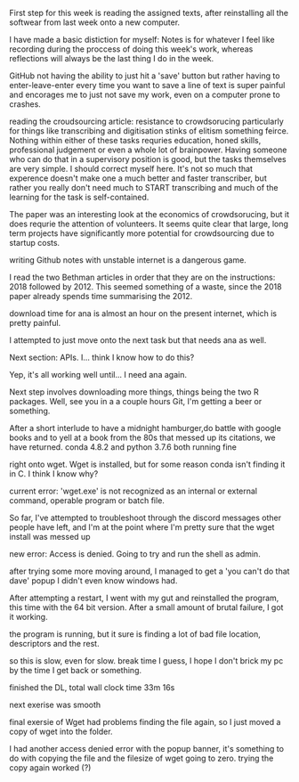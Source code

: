 First step for this week is reading the assigned texts, after reinstalling all the softwear from last week onto a new computer. 

I have made a basic distiction for myself: Notes is for whatever I feel like recording during the proccess of doing this week's work, whereas reflections will always be the last thing I do in the week. 

GitHub not having the ability to just hit a 'save' button but rather having to enter-leave-enter every time you want to save a line of text is super painful and encorages me to just not save my work, even on a computer prone to crashes. 

reading the croudsourcing article: resistance to crowdsorucing particularly for things like transcribing and digitisation stinks of elitism something feirce. Nothing within either of these tasks requries education, honed skills, professional judgement or even a whole lot of brainpower. Having someone who can do that in a supervisory position is good, but the tasks themselves are very simple. 
  I should correct myself here. It's not so much that experence doesn't make one a much better and faster transcriber, but rather you     really don't need much to START transcribing and much of the learning for the task is self-contained. 

The paper was an interesting look at the economics of crowdsorucing, but it does requrie the attention of volunteers. It seems quite clear that large, long term projects have significantly more potential for crowdsourcing due to startup costs. 

writing Github notes with unstable internet is a dangerous game. 

I read the two Bethman articles in order that they are on the instructions: 2018 followed by 2012. This seemed something of a waste, since the 2018 paper already spends time summarising the 2012. 

download time for ana is almost an hour on the present internet, which is pretty painful. 

I attempted to just move onto the next task but that needs ana as well. 

Next section: APIs. I... think I know how to do this? 

Yep, it's all working well until... I need ana again. 

Next step involves downloading more things, things being the two R packages. Well, see you in a a couple hours Git, I'm getting a beer or something. 

After a short interlude to have a midnight hamburger,do battle with google books and to yell at a book from the 80s that messed up its citations, we have returned. conda 4.8.2 and python 3.7.6 both running fine

right onto wget. Wget is installed, but for some reason conda isn't finding it in C. I think I know why?

current error: 'wget.exe' is not recognized as an internal or external command,
operable program or batch file.

So far, I've attempted to troubleshoot through the discord messages other people have left, and I'm at the point where I'm pretty sure that the wget install was messed up

new error: Access is denied. Going to try and run the shell as admin.

after trying some more moving around, I managed to get a 'you can't do that dave' popup I didn't even know windows had.

After attempting a restart, I went with my gut and reinstalled the program, this time with the 64 bit version. After a small amount of brutal failure, I got it working. 

the program is running, but it sure is finding a lot of bad file location, descriptors and the rest.

so this is slow, even for slow. break time I guess, I hope I don't brick my pc by the time I get back or something. 

finished the DL, total wall clock time 33m 16s

next exerise was smooth

final exersie of Wget had problems finding the file again, so I just moved a copy of wget into the folder.

I had another access denied error with the popup banner, it's something to do with copying the file and the filesize of wget going to zero. trying the copy again worked (?)
